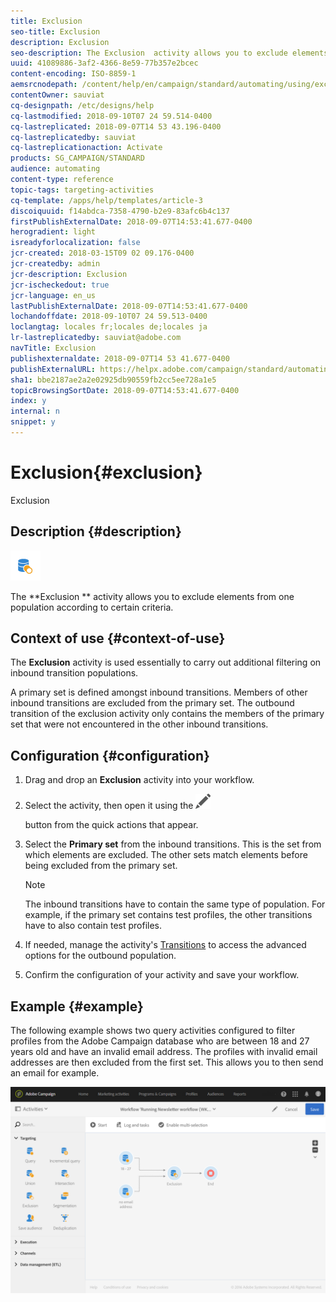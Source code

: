 ```yaml
---
title: Exclusion
seo-title: Exclusion
description: Exclusion
seo-description: The Exclusion  activity allows you to exclude elements from one population according to certain criteria.
uuid: 41089886-3af2-4366-8e59-77b357e2bcec
content-encoding: ISO-8859-1
aemsrcnodepath: /content/help/en/campaign/standard/automating/using/exclusion
contentOwner: sauviat
cq-designpath: /etc/designs/help
cq-lastmodified: 2018-09-10T07 24 59.514-0400
cq-lastreplicated: 2018-09-07T14 53 43.196-0400
cq-lastreplicatedby: sauviat
cq-lastreplicationaction: Activate
products: SG_CAMPAIGN/STANDARD
audience: automating
content-type: reference
topic-tags: targeting-activities
cq-template: /apps/help/templates/article-3
discoiquuid: f14abdca-7358-4790-b2e9-83afc6b4c137
firstPublishExternalDate: 2018-09-07T14:53:41.677-0400
herogradient: light
isreadyforlocalization: false
jcr-created: 2018-03-15T09 02 09.176-0400
jcr-createdby: admin
jcr-description: Exclusion
jcr-ischeckedout: true
jcr-language: en_us
lastPublishExternalDate: 2018-09-07T14:53:41.677-0400
lochandoffdate: 2018-09-10T07 24 59.513-0400
loclangtag: locales fr;locales de;locales ja
lr-lastreplicatedby: sauviat@adobe.com
navTitle: Exclusion
publishexternaldate: 2018-09-07T14 53 41.677-0400
publishExternalURL: https://helpx.adobe.com/campaign/standard/automating/using/exclusion.html
sha1: bbe2187ae2a2e02925db90559fb2cc5ee728a1e5
topicBrowsingSortDate: 2018-09-07T14:53:41.677-0400
index: y
internal: n
snippet: y
---
```


# Exclusion{#exclusion}

Exclusion

## Description {#description}

![](assets/exclusion.png)

The **Exclusion ** activity allows you to exclude elements from one population according to certain criteria.

## Context of use {#context-of-use}

The **Exclusion** activity is used essentially to carry out additional filtering on inbound transition populations.

A primary set is defined amongst inbound transitions. Members of other inbound transitions are excluded from the primary set. The outbound transition of the exclusion activity only contains the members of the primary set that were not encountered in the other inbound transitions.

## Configuration {#configuration}

1. Drag and drop an **Exclusion** activity into your workflow.
1. Select the activity, then open it using the  ![](assets/edit_darkgrey-24px.png)

   button from the quick actions that appear.
1. Select the **Primary set** from the inbound transitions. This is the set from which elements are excluded. The other sets match elements before being excluded from the primary set.

   >[!NOTE]
   >
   >The inbound transitions have to contain the same type of population. For example, if the primary set contains test profiles, the other transitions have to also contain test profiles.

1. If needed, manage the activity's [Transitions](../../automating/using/executing-a-workflow.md#managing-an-activity-s-outbound-transitions) to access the advanced options for the outbound population.
1. Confirm the configuration of your activity and save your workflow.

## Example {#example}

The following example shows two query activities configured to filter profiles from the Adobe Campaign database who are between 18 and 27 years old and have an invalid email address. The profiles with invalid email addresses are then excluded from the first set. This allows you to then send an email for example.

![](assets/wkf_exclusion_example.png)

